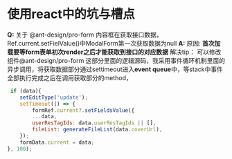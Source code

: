 # 使用react中的坑与槽点
 
 **Q:** 
 关于 @ant-design/pro-form 内容框在获取接口数据，Ref.current.setFielValue()中ModalForm第一次获取数据为null
 **A:**
 原因: **首次加载要等form表单初次render之后才能获取到接口的对应数据**
 解决tip： 可以修改组件@ant-design/pro-form 这部分里面的逻辑源码，我采用事件循环机制里面的异步调用，将获取数据部分通过settimeout进入**event queue**中，等stack中事件全部执行完成之后在调用获取部分的method，
```javascript
 if (data){
    setEditType('update');
    setTimeout(() => {
        formRef.current?.setFieldsValue({
        ...data,
        userResTagIds: data.userResTagIds || [],
        fileList: generateFileList(data.coverUrl),
    });
    formData.current = data;
}, 100);
```